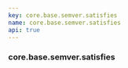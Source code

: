 ```yaml
---
key: core.base.semver.satisfies
name: core.base.semver.satisfies
api: true
---
```


### core.base.semver.satisfies
